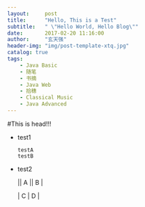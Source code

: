 ```yaml
---
layout:     post
title:      "Hello, This is a Test"
subtitle:   " \"Hello World, Hello Blog\""
date:       2017-02-20 11:16:00
author:     "玄天强"
header-img: "img/post-template-xtq.jpg"
catalog: true
tags:
    - Java Basic
    - 随笔
    - 书摘
    - Java Web
    - 拾穗
    - Classical Music
    - Java Advanced 
---
```



#This is head!!!

*	test1
		
		testA
		testB

*	test2

	||	 A		||	B	|

	|	 C		 |	D	|